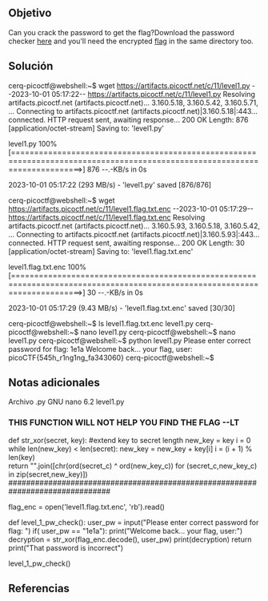 ## Objetivo
Can you crack the password to get the flag?Download the password checker [here](https://artifacts.picoctf.net/c/11/level1.py) and you'll need the encrypted [flag](https://artifacts.picoctf.net/c/11/level1.flag.txt.enc) in the same directory too.

## Solución 
cerq-picoctf@webshell:~$ wget https://artifacts.picoctf.net/c/11/level1.py
--2023-10-01 05:17:22--  https://artifacts.picoctf.net/c/11/level1.py
Resolving artifacts.picoctf.net (artifacts.picoctf.net)... 3.160.5.18, 3.160.5.42, 3.160.5.71, ...
Connecting to artifacts.picoctf.net (artifacts.picoctf.net)|3.160.5.18|:443... connected.
HTTP request sent, awaiting response... 200 OK
Length: 876 [application/octet-stream]
Saving to: 'level1.py'

level1.py                                              100%[===========================================================================================================================>]     876  --.-KB/s    in 0s      

2023-10-01 05:17:22 (293 MB/s) - 'level1.py' saved [876/876]

cerq-picoctf@webshell:~$ wget https://artifacts.picoctf.net/c/11/level1.flag.txt.enc
--2023-10-01 05:17:29--  https://artifacts.picoctf.net/c/11/level1.flag.txt.enc
Resolving artifacts.picoctf.net (artifacts.picoctf.net)... 3.160.5.93, 3.160.5.18, 3.160.5.42, ...
Connecting to artifacts.picoctf.net (artifacts.picoctf.net)|3.160.5.93|:443... connected.
HTTP request sent, awaiting response... 200 OK
Length: 30 [application/octet-stream]
Saving to: 'level1.flag.txt.enc'

level1.flag.txt.enc                                    100%[===========================================================================================================================>]      30  --.-KB/s    in 0s      

2023-10-01 05:17:29 (9.43 MB/s) - 'level1.flag.txt.enc' saved [30/30]

cerq-picoctf@webshell:~$ ls
level1.flag.txt.enc  level1.py
cerq-picoctf@webshell:~$ nano level1.py
cerq-picoctf@webshell:~$ nano level1.py
cerq-picoctf@webshell:~$ python level1.py 
Please enter correct password for flag: 1e1a
Welcome back... your flag, user:
picoCTF{545h_r1ng1ng_fa343060}
cerq-picoctf@webshell:~$ 

## Notas adicionales

Archivo .py
  GNU nano 6.2                                                                                             level1.py                                                                                                       
### THIS FUNCTION WILL NOT HELP YOU FIND THE FLAG --LT ########################
def str_xor(secret, key):
    #extend key to secret length
    new_key = key
    i = 0
    while len(new_key) < len(secret):
        new_key = new_key + key[i]
        i = (i + 1) % len(key)        
    return "".join([chr(ord(secret_c) ^ ord(new_key_c)) for (secret_c,new_key_c) in zip(secret,new_key)])
###############################################################################


flag_enc = open('level1.flag.txt.enc', 'rb').read()



def level_1_pw_check():
    user_pw = input("Please enter correct password for flag: ")
    if( user_pw == "1e1a"):
        print("Welcome back... your flag, user:")
        decryption = str_xor(flag_enc.decode(), user_pw)
        print(decryption)
        return
    print("That password is incorrect")



level_1_pw_check()
## Referencias